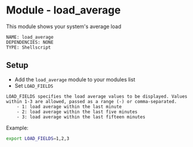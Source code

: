 # Module - load_average

This module shows your system's average load

```
NAME: load_average
DEPENDENCIES: NONE
TYPE: Shellscript
```

## Setup
- Add the `load_average` module to your modules list
- Set `LOAD_FIELDS`
```
LOAD_FIELDS specifies the load average values to be displayed. Values
within 1-3 are allowed, passed as a range (-) or comma-separated.
    - 1: load average within the last minute
    - 2: load average within the last five minutes
    - 3: load average within the last fifteen minutes
```

Example:

```bash
export LOAD_FIELDS=1,2,3
```

